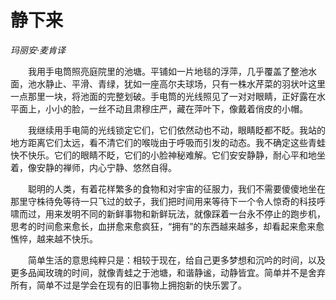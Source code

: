 # 静下来

*玛丽安·麦肯译*

　　我用手电筒照亮庭院里的池塘。平铺如一片地毯的浮萍，几乎覆盖了整池水面，池水静止、平滑、青绿，犹如一座高尔夫球场，只有一株水芹菜的羽状叶这里一点那里一块，将池面的完整划破。手电筒的光线照见了一对对眼睛，正好露在水平面上，小小的脸，一丝不动且肃穆庄严，藏在萍叶下，像戴着俏皮的小帽。

　　我继续用手电简的光线锁定它们，它们依然动也不动，眼睛眨都不眨。我站的地方距离它们太远，看不清它们的喉咙由于呼吸而引发的动态。我不确定这些青蛙快不快乐。它们的眼睛不眨，它们的小脸神秘难解。它们安安静静，耐心平和地坐着，像安静的禅师，内心宁静、悠然自得。

　　聪明的人类，有着花样繁多的食物和对宇宙的征服力，我们不需要傻傻地坐在那里守株待免等待一只飞过的蚊子，我们把时间用来等待下一个令人惊奇的科技呼啸而过，用来发明不同的新鲜事物和新鲜玩法，就像踩着一台永不停止的跑步机，思考的时间愈来愈长，血拼愈来愈疯狂，“拥有”的东西越来越多，却看起来愈来愈憔悴，越来越不快乐。

　　简单生活的意思纯粹只是：相较于现在，给自己更多梦想和沉吟的时间，以及更多品闻玫瑰的时间，就像青蛙之于池塘，和谐静谧，动静皆宜。简单并不是舍弃所有，简单不过是学会在现有的旧事物上拥抱新的快乐罢了。